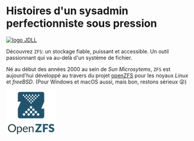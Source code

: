 Histoires d'un sysadmin perfectionniste sous pression
=====================================================

[![logo JDLL](img/jdll.jpg)](https://pretalx.jdll.org/jdll2022/talk/AHEQRE/)

Découvrez `ZFS`: un stockage fiable, puissant et accessible. Un outil passionnant qui va au-delà d'un système de fichier.

Né au début des années 2000 au sein de _Sun Microsytems_, `ZFS` est aujourd'hui développé au travers du projet [openZFS](https://openzfs.org) pour les noyaux _Linux_ et _freeBSD_. (Pour Windows et macOS aussi, mais bon, restons sérieux 😜)

![openzfs logo](img/openzfs.png)
